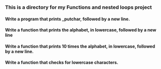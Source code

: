### This is a directory for my Functions and nested loops project
#### Write a program that prints _putchar, followed by a new line.
#### Write a function that prints the alphabet, in lowercase, followed by a new line
#### Write a function that prints 10 times the alphabet, in lowercase, followed by a new line.
#### Write a function that checks for lowercase characters.
